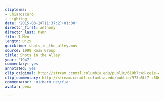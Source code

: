 ```yaml
---
clipterms:
- Chiaroscuro
- Lighting
date: '2015-03-20T11:37:27+01:00'
director_first: Anthony
director_last: Mann
film: T-Men
length: 0:29
quicktime: shots_in_the_alley.mov
source: 1999 Roan Group
title: Shots in the Alley
year: '1947'
commentary: yes
annotated: yes
clip_original: http://stream.ccnmtl.columbia.edu/public/610b7c4d-ce1e-43a5-bce6-29a10a3b621e-011_tmen_FLG-mp4-aac-480w-850kbps-ffmpeg.mp4
clip_commentary: http://stream.ccnmtl.columbia.edu/public/973b5ff7-c586-4982-ac47-cb8204989314_480-011_tmen_commentary_FLG_et.mp4
commentator: "Richard Pe\xf1a"
avatar: pena

---
```

